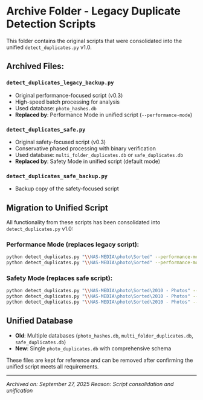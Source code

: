 # Archive Folder - Legacy Duplicate Detection Scripts

This folder contains the original scripts that were consolidated into the unified `detect_duplicates.py` v1.0.

## Archived Files:

### `detect_duplicates_legacy_backup.py`
- Original performance-focused script (v0.3)
- High-speed batch processing for analysis
- Used database: `photo_hashes.db`
- **Replaced by**: Performance Mode in unified script (`--performance-mode`)

### `detect_duplicates_safe.py` 
- Original safety-focused script (v0.3)
- Conservative phased processing with binary verification
- Used database: `multi_folder_duplicates.db` or `safe_duplicates.db`
- **Replaced by**: Safety Mode in unified script (default mode)

### `detect_duplicates_safe_backup.py`
- Backup copy of the safety-focused script

## Migration to Unified Script

All functionality from these scripts has been consolidated into `detect_duplicates.py` v1.0:

### Performance Mode (replaces legacy script):
```bash
python detect_duplicates.py "\\NAS-MEDIA\photo\Sorted" --performance-mode --build-database
python detect_duplicates.py "\\NAS-MEDIA\photo\Sorted" --performance-mode --find-duplicates
```

### Safety Mode (replaces safe script):
```bash
python detect_duplicates.py "\\NAS-MEDIA\photo\Sorted\2010 - Photos" --scan
python detect_duplicates.py "\\NAS-MEDIA\photo\Sorted\2010 - Photos" --flag-deletions
python detect_duplicates.py "\\NAS-MEDIA\photo\Sorted\2010 - Photos" --execute-deletions
```

## Unified Database
- **Old**: Multiple databases (`photo_hashes.db`, `multi_folder_duplicates.db`, `safe_duplicates.db`)
- **New**: Single `photo_duplicates.db` with comprehensive schema

These files are kept for reference and can be removed after confirming the unified script meets all requirements.

---
*Archived on: September 27, 2025*
*Reason: Script consolidation and unification*